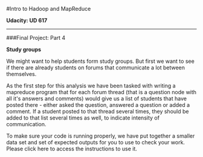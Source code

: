 #Intro to Hadoop and MapReduce

**Udacity: UD 617**

---

###Final Project: Part 4

**Study groups**

We might want to help students form study groups. But first we want to see if there are already students on forums that communicate a lot between themselves.

As the first step for this analysis we have been tasked with writing a mapreduce program that for each forum thread (that is a question node with all it's answers and comments) would give us a list of students that have posted there - either asked the question, answered a question or added a comment. If a student posted to that thread several times, they should be added to that list several times as well, to indicate intensity of communication.

To make sure your code is running properly, we have put together a smaller data set and set of expected outputs for you to use to check your work. Please click here to access the instructions to use it.